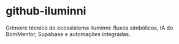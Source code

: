 # github-iluminni
Grimoire técnico do ecossistema Iluminni: fluxos simbólicos, IA do BomMentor, Supabase e automações integradas.
